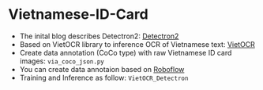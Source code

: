 # Vietnamese-ID-Card

* The inital blog describes Detectron2: [Detectron2](https://blog.roboflow.com/how-to-train-detectron2/)
* Based on VietOCR library to inference OCR of Vietnamese text: [VietOCR](https://github.com/pbcquoc/vietocr) 
* Create data annotation (CoCo type) with raw Vietnamese ID card images: `via_coco_json.py`
* You can create data annotaion based on [Roboflow](https://roboflow.com/annotate)
* Training and Inference as follow: `VietOCR_Detectron`

